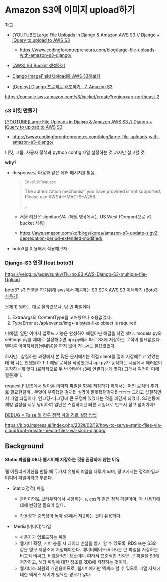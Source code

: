 # Amazon S3에 이미지 upload하기

참고

* [[YOUTUBE]Large File Uploads in Django & Amazon AWS S3 // Django + jQuery to upload to AWS S3](https://www.youtube.com/watch?v=CbB7UoPyErY)
  * https://www.codingforentrepreneurs.com/blog/large-file-uploads-with-amazon-s3-django/
* [ [AWS] S3 Bucket 생성하기](https://zamezzz.tistory.com/298?category=847391)

* [Django ImageField Upload를 AWS S3해보자](https://hjh5488.tistory.com/12)

* [[Deploy] Django 프로젝트 배포하기 - 7. Amazon S3](https://nachwon.github.io/django-deploy-7-s3/)



https://console.aws.amazon.com/s3/bucket/create?region=ap-northeast-2



### s3 버킷 만들기

[[YOUTUBE]Large File Uploads in Django & Amazon AWS S3 // Django + jQuery to upload to AWS S3](https://www.youtube.com/watch?v=CbB7UoPyErY)

* https://www.codingforentrepreneurs.com/blog/large-file-uploads-with-amazon-s3-django/

버킷, 그룹, 사용자 정책과 python config 파일 설정하는 것 까지만 참고할 것.



**why?**

- Response로 다음과 같은 에러 메시지를 받음. 

  > <Error><Code>InvalidRequest</Code>
  >
  > <Message>The authorization mechanism you have provided is not supported. Please use AWS4-HMAC-SHA256.</Message>
  >
  > ..

  * 서울 리전은 signitureV4. (해당 영상에서는 US West (Oregon)으로 v2 bucket 사용)

  * https://aws.amazon.com/ko/blogs/korea/amazon-s3-update-sigv2-deprecation-period-extended-modified/ 

- boto3를 이용해서 적용해보자.



### Django-S3 연결 (feat.boto3)

https://velog.io/@devzunky/TIL-no.83-AWS-Django-S3-multiple-file-Upload

boto3? s3 연결을 하기위해 aws에서 제공하는 S3 SDK
[AWS S3 이해하기 (Boto3 사용기)](https://m.blog.naver.com/PostView.nhn?blogId=happy_jhyo&logNo=221195197535&proxyReferer=https:%2F%2Fwww.google.com%2F)





문제 1) 원하는 대로 올라갔으나, 텅 빈 파일이다.

1.  ExtraArgs의 ContentType을 고쳐봤으나 소용없었다.
2.  TypeError at /api/events/img↵a bytes-like object is required



미해결) 일단 이미지 업로드 기능은 완성하여 해결아닌 해결을 하긴 했다. models.py와 settings.py를 제대로 설정해주면 api.py에서 따로 S3에 저장하는 로직이 필요없었다. 별다른 이미지작업(썸네일)을 하지 않아 Pillow도 필요없었다.



 하지만.. 삽질하는 과정에서 본 많은 문서에서는 직접 client를 열어 저장해주고 있었는데 왜 나는 안됐을까 T.T 해당 로직을 작성했으니 api.py가 동작하는 시점에서 에러없이 동작하는게 맞다.(로직적으로 두 번 연달아 s3에 연결되는게 맞다) 그래서 여전이 미해결문제다. 

 request.FILES에서 받아온 이미지 파일을 S3에 저장하기 위해서는 어떤 로직이 추가로 필요한걸까.. 무엇이 부족했던 걸까!!! 설정이 잘못됐던걸까!!!ㅠㅠㅠ 그리고 삽질하면서 파일 타입이나, 인코딩-디코딩에 큰 구멍이 있었다는 것을 깨닫게 되었다. S3연동에 개발 일정을 너무 낭비하여 일단은 스킵하지만 빠른 시일내로 반드시 짚고 넘어가자!



[DEBUG = False 일 경우 정적 파일 경로 설정 방법](https://yscho03.tistory.com/2)

https://blog.impress.ai/index.php/2020/02/19/how-to-serve-static-files-via-cloudfront-private-media-files-via-s3-in-django/



## Background

#### Static 파일을 DB나 웹서버에 저장하는 것을 권장하지 않는 이유

웹 어플리케이션을 만들 때 두가지 유형의 파일을 다루게 되며, 장고에서는 정적파일과 미디어 파일이라고 부른다.

* Static(정적) 파일 

  *  클라이언트 브라우저에서 사용하는 js, css와 같은 정적 파일이며, 각 사용자에 대해 변경할 필요가 없다. 

  * 가용성과 중복성이 높아 s3에서 저공하는 것이 유용하다.

    

* 'Media(미디어)'파일 
  * 사용자가 업로드하는 파일
  * 웹서버 확장, 서버 충돌 시 데이터 손실을 방지 할 수 있도록, RDS 또는 S3와 같은 영구 저장소에 저장해야한다. 데이터베이스(RDS)는 큰 파일을 저장하는 비교적 비싸고, 비효율적인 장소이다. 따라서 표준적인 전략은 큰 파일을 S3에 저장하고, 해당 파일에 대한 참조를 RDB에 저장하는 것이다.  
  * 웹서비스 회원의 개인용이므로, 웹서버에서만 액세스 할 수 있도록 파일 자체에 대한 액세스 제어가 필요한 경우가 많다.
